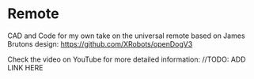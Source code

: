 # Remote
CAD and Code for my own take on the universal remote based on James Brutons design: https://github.com/XRobots/openDogV3

Check the video on YouTube for more detailed information: //TODO: ADD LINK HERE
